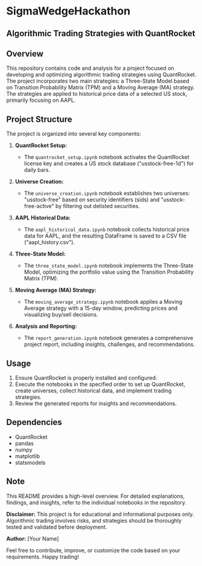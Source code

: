 # SigmaWedgeHackathon

## Algorithmic Trading Strategies with QuantRocket

## Overview

This repository contains code and analysis for a project focused on developing and optimizing algorithmic trading strategies using QuantRocket. The project incorporates two main strategies: a Three-State Model based on Transition Probability Matrix (TPM) and a Moving Average (MA) strategy. The strategies are applied to historical price data of a selected US stock, primarily focusing on AAPL.

## Project Structure

The project is organized into several key components:

1. **QuantRocket Setup:**
   - The `quantrocket_setup.ipynb` notebook activates the QuantRocket license key and creates a US stock database ("usstock-free-1d") for daily bars.

2. **Universe Creation:**
   - The `universe_creation.ipynb` notebook establishes two universes: "usstock-free" based on security identifiers (sids) and "usstock-free-active" by filtering out delisted securities.

3. **AAPL Historical Data:**
   - The `aapl_historical_data.ipynb` notebook collects historical price data for AAPL, and the resulting DataFrame is saved to a CSV file ("aapl_history.csv").

4. **Three-State Model:**
   - The `three_state_model.ipynb` notebook implements the Three-State Model, optimizing the portfolio value using the Transition Probability Matrix (TPM).

5. **Moving Average (MA) Strategy:**
   - The `moving_average_strategy.ipynb` notebook applies a Moving Average strategy with a 15-day window, predicting prices and visualizing buy/sell decisions.

6. **Analysis and Reporting:**
   - The `report_generation.ipynb` notebook generates a comprehensive project report, including insights, challenges, and recommendations.

## Usage

1. Ensure QuantRocket is properly installed and configured.
2. Execute the notebooks in the specified order to set up QuantRocket, create universes, collect historical data, and implement trading strategies.
3. Review the generated reports for insights and recommendations.

## Dependencies

- QuantRocket
- pandas
- numpy
- matplotlib
- statsmodels

## Note

This README provides a high-level overview. For detailed explanations, findings, and insights, refer to the individual notebooks in the repository.

**Disclaimer:** This project is for educational and informational purposes only. Algorithmic trading involves risks, and strategies should be thoroughly tested and validated before deployment.

**Author:** [Your Name]

Feel free to contribute, improve, or customize the code based on your requirements. Happy trading!
